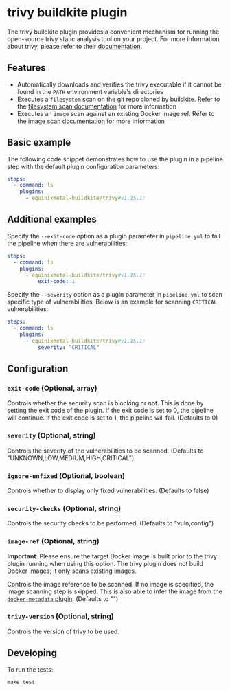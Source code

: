 # trivy buildkite plugin

The trivy buildkite plugin provides a convenient mechanism for running the
open-source trivy static analysis tool on your project. For more information
about trivy, please refer to their
[documentation](https://aquasecurity.github.io/trivy/latest/docs/).

## Features

- Automatically downloads and verifies the trivy executable if it cannot be
  found in the `PATH` environment variable's directories
- Executes a `filesystem` scan on the git repo cloned by buildkite. Refer to the
  [filesystem scan documentation](https://aquasecurity.github.io/trivy/latest/docs/vulnerability/scanning/filesystem/)
  for more information
- Executes an `image` scan against an existing Docker image ref. Refer to the
  [image scan documentation](https://aquasecurity.github.io/trivy/latest/docs/vulnerability/scanning/image/)
  for more information

## Basic example

The following code snippet demonstrates how to use the plugin in a pipeline
step with the default plugin configuration parameters:

```yml
steps:
  - command: ls
    plugins:
      - equinixmetal-buildkite/trivy#v1.15.1:
```

## Additional examples

Specify the `--exit-code` option as a plugin parameter in `pipeline.yml` to fail the pipeline when there are vulnerabilities:

```yml
steps:
  - command: ls
    plugins:
      - equinixmetal-buildkite/trivy#v1.15.1:
          exit-code: 1
```

Specify the `--severity` option as a plugin parameter in `pipeline.yml` to scan specific type of vulnerabilities. Below is an example for scanning `CRITICAL` vulnerabilities:

```yml
steps:
  - command: ls
    plugins:
      - equinixmetal-buildkite/trivy#v1.15.1:
          severity: "CRITICAL"
```

## Configuration

### `exit-code` (Optional, array)

Controls whether the security scan is blocking or not. This is done by setting the exit code of the plugin. If the exit code is set to 0, the pipeline will continue. If the exit code is set to 1, the pipeline will fail. (Defaults to 0)

### `severity` (Optional, string)

Controls the severity of the vulnerabilities to be scanned. (Defaults to "UNKNOWN,LOW,MEDIUM,HIGH,CRITICAL")

### `ignore-unfixed` (Optional, boolean)

Controls whether to display only fixed vulnerabilities. (Defaults to false)

### `security-checks` (Optional, string)

Controls the security checks to be performed. (Defaults to "vuln,config")

### `image-ref` (Optional, string)

**Important**: Please ensure the target Docker image is built prior to the trivy plugin running when using this option. The trivy plugin does not build Docker images; it only scans existing images.

Controls the image reference to be scanned. If no image is specified, the image scanning step is skipped. This is also able to infer the image from the [`docker-metadata` plugin](https://github.com/equinixmetal-buildkite/docker-metadata-buidkite-plugin). (Defaults to "")

### `trivy-version` (Optional, string)

Controls the version of trivy to be used.

## Developing

To run the tests:

```shell
make test
```
